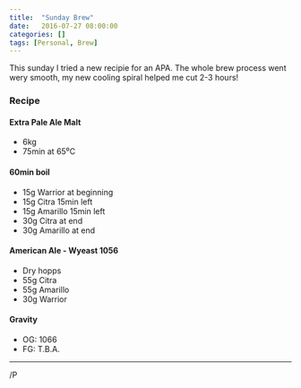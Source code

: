 ```yaml
---
title:  "Sunday Brew"
date:   2016-07-27 08:00:00
categories: []
tags: [Personal, Brew]
---
```

This sunday I tried a new recipie for an APA. The whole brew process went wery
smooth, my new cooling spiral helped me cut 2-3 hours!

### Recipe

#### Extra Pale Ale Malt
* 6kg
* 75min at 65⁰C

#### 60min boil

* 15g Warrior at beginning
* 15g Citra 15min left
* 15g Amarillo 15min left
* 30g Citra at end
* 30g Amarillo at end

#### American Ale - Wyeast 1056

* Dry hopps
* 55g Citra
* 55g Amarillo
* 30g Warrior

#### Gravity

* OG: 1066
* FG: T.B.A.


---

/P